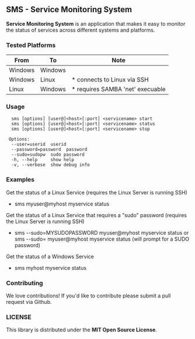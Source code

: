 
## SMS - Service Monitoring System

**Service Monitoring System** is an application that makes it easy to monitor the status of services across different systems and platforms.

### Tested Platforms

| From  | To | Note |
| ------------- | ------------- | ------------- |
| Windows  | Windows  | | 
| Windows  | Linux  | * connects to Linux via SSH |
| Linux  | Windows  | * requires SAMBA 'net' execuable |

### Usage
```
  sms [options] [user@]<host>[:port] <servicename> start
  sms [options] [user@]<host>[:port] <servicename> status
  sms [options] [user@]<host>[:port] <servicename> stop

 Options:
  --user=userid  userid
  --password=password  password
  --sudo=sudopw  sudo password
  -h, --help     show help
  -v, --verbose  show debug info
```

 ### Examples

 Get the status of a Linux Service (requires the Linux Server is running SSH)

 * sms myuser@myhost myservice status 

Get the status of a Linux Service that requires a "sudo" password (requires the Linux Server is running SSH)

* sms --sudo=MYSUDOPASSWORD myuser@myhost myservice status or sms --sudo= myuser@myhost myservice status (will prompt for a SUDO password)

Get the status of a Windows Service

* sms myhost myservice status

### Contributing

We love contributions! If you'd like to contribute please submit a pull request via Github.

### LICENSE

This library is distributed under the **MIT Open Source License**.